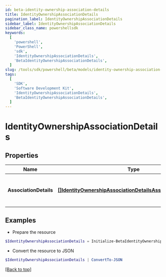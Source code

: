 ```yaml
---
id: beta-identity-ownership-association-details
title: IdentityOwnershipAssociationDetails
pagination_label: IdentityOwnershipAssociationDetails
sidebar_label: IdentityOwnershipAssociationDetails
sidebar_class_name: powershellsdk
keywords:
  [
    'powershell',
    'PowerShell',
    'sdk',
    'IdentityOwnershipAssociationDetails',
    'BetaIdentityOwnershipAssociationDetails',
  ]
slug: /tools/sdk/powershell/beta/models/identity-ownership-association-details
tags:
  [
    'SDK',
    'Software Development Kit',
    'IdentityOwnershipAssociationDetails',
    'BetaIdentityOwnershipAssociationDetails',
  ]
---
```


# IdentityOwnershipAssociationDetails

## Properties

| Name | Type | Description | Notes |
| --- | --- | --- | --- |
| **AssociationDetails** | [**[]IdentityOwnershipAssociationDetailsAssociationDetailsInner**](identity-ownership-association-details-association-details-inner) | list of all the resource associations for the identity | [optional] |

## Examples

- Prepare the resource

```powershell
$IdentityOwnershipAssociationDetails = Initialize-BetaIdentityOwnershipAssociationDetails  -AssociationDetails null
```

- Convert the resource to JSON

```powershell
$IdentityOwnershipAssociationDetails | ConvertTo-JSON
```

[[Back to top]](#)
